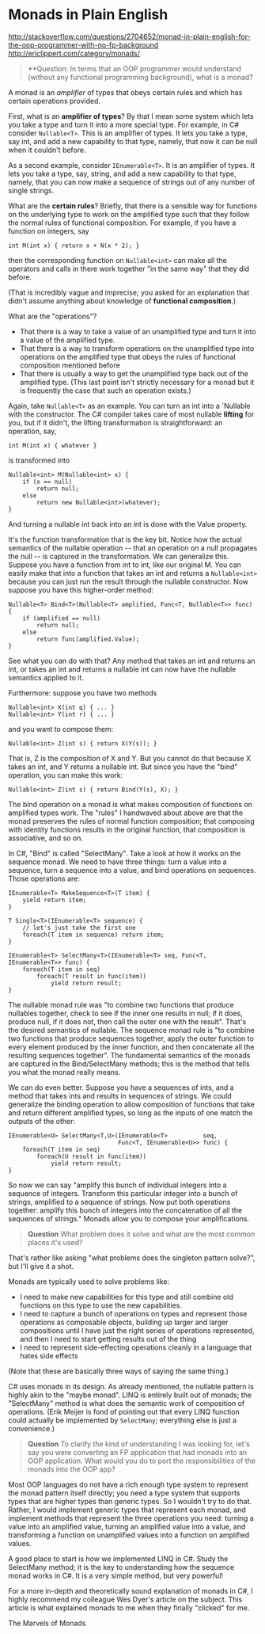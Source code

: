 # Monads in Plain English #

http://stackoverflow.com/questions/2704652/monad-in-plain-english-for-the-oop-programmer-with-no-fp-background  
http://ericlippert.com/category/monads/

> **Question: In terms that an OOP programmer would understand 
> (without any functional programming background), 
> what is a monad?

A monad is an *amplifier* of types that obeys certain rules and which has certain operations provided.

First, what is an **amplifier of types**? By that I mean some system which lets you take a 
type and turn it into a more special type. For example, in C# consider `Nullable<T>`. 
This is an amplifier of types. It lets you take a type, say int, and add a new capability 
to that type, namely, that now it can be null when it couldn't before.

As a second example, consider `IEnumerable<T>`. It is an amplifier of types. 
It lets you take a type, say, string, and add a new capability to that type, namely, 
that you can now make a sequence of strings out of any number of single strings.

What are the **certain rules**? Briefly, that there is a sensible way for functions on 
the underlying type to work on the amplified type such that they follow the normal rules 
of functional composition. For example, if you have a function on integers, say

```
int M(int x) { return x + N(x * 2); }
```

then the corresponding function on `Nullable<int>` can make all the operators and 
calls in there work together "in the same way" that they did before.

(That is incredibly vague and imprecise; you asked for an explanation that didn't 
assume anything about knowledge of **functional composition**.)

What are the "operations"?

* That there is a way to take a value of an unamplified type and turn it into a value of the amplified type.
* That there is a way to transform operations on the unamplified type into operations on the amplified type 
  that obeys the rules of functional composition mentioned before
* That there is usually a way to get the unamplified type back out of the amplified type. 
  (This last point isn't strictly necessary for a monad but it is frequently the case that such an operation exists.)

Again, take `Nullable<T>` as an example. You can turn an int into a `Nullable<int> with the constructor. 
The C# compiler takes care of most nullable **lifting** for you, but if it didn't, 
the lifting transformation is straightforward: an operation, say,

```
int M(int x) { whatever }
```

is transformed into

```
Nullable<int> M(Nullable<int> x) { 
    if (x == null) 
        return null; 
    else 
        return new Nullable<int>(whatever);
}
```

And turning a nullable int back into an int is done with the Value property.

It's the function transformation that is the key bit. 
Notice how the actual semantics of the nullable operation -- 
that an operation on a null propagates the null -- is captured in the transformation. 
We can generalize this. Suppose you have a function from int to int, like our original M. 
You can easily make that into a function that takes an int and returns a `Nullable<int>` 
because you can just run the result through the nullable constructor. 
Now suppose you have this higher-order method:

```
Nullable<T> Bind<T>(Nullable<T> amplified, Func<T, Nullable<T>> func) {
    if (amplified == null) 
        return null;
    else
        return func(amplified.Value);
}
```

See what you can do with that? 
Any method that takes an int and returns an int, or takes an int and 
returns a nullable int can now have the nullable semantics applied to it.

Furthermore: suppose you have two methods

```
Nullable<int> X(int q) { ... }
Nullable<int> Y(int r) { ... }
```

and you want to compose them:

```
Nullable<int> Z(int s) { return X(Y(s)); }
```

That is, Z is the composition of X and Y. 
But you cannot do that because X takes an int, and Y returns a nullable int. 
But since you have the "bind" operation, you can make this work:

```
Nullable<int> Z(int s) { return Bind(Y(s), X); }
```

The bind operation on a monad is what makes composition of functions on amplified types work. 
The "rules" I handwaved about above are that the monad preserves the rules of 
normal function composition; that composing with identity functions results in 
the original function, that composition is associative, and so on.

In C#, "Bind" is called "SelectMany". 
Take a look at how it works on the sequence monad. We need to have three things: 
turn a value into a sequence, 
turn a sequence into a value, and 
bind operations on sequences. 
Those operations are:

```
IEnumerable<T> MakeSequence<T>(T item) {
    yield return item;
}

T Single<T>(IEnumerable<T> sequence) {
    // let's just take the first one
    foreach(T item in sequence) return item; 
}

IEnumerable<T> SelectMany<T>(IEnumerable<T> seq, Func<T, IEnumerable<T>> func) {
    foreach(T item in seq)
        foreach(T result in func(item))
            yield return result;            
}
```

The nullable monad rule was "to combine two functions that produce nullables together, 
check to see if the inner one results in null; if it does, produce null, if it does not, 
then call the outer one with the result". That's the desired semantics of nullable. 
The sequence monad rule is "to combine two functions that produce sequences together, 
apply the outer function to every element produced by the inner function, and 
then concatenate all the resulting sequences together". 
The fundamental semantics of the monads are captured in the Bind/SelectMany methods; 
this is the method that tells you what the monad really means.

We can do even better. Suppose you have a sequences of ints, and a method that 
takes ints and results in sequences of strings. 
We could generalize the binding operation to allow composition of functions that 
take and return different amplified types, so long as the inputs of one match 
the outputs of the other:

```
IEnumerable<U> SelectMany<T,U>(IEnumerable<T>          seq, 
                               Func<T, IEnumerable<U>> func) {
    foreach(T item in seq)
        foreach(U result in func(item))
            yield return result;            
}
```

So now we can say "amplify this bunch of individual integers into a sequence of integers. 
Transform this particular integer into a bunch of strings, amplified to a sequence of strings. 
Now put both operations together: amplify this bunch of integers into the concatenation of 
all the sequences of strings." Monads allow you to compose your amplifications.

> **Question** What problem does it solve and what are the most common places it's used?

That's rather like asking "what problems does the singleton pattern solve?", 
but I'll give it a shot.

Monads are typically used to solve problems like:

* I need to make new capabilities for this type and still combine old functions on this type to use the new capabilities.
* I need to capture a bunch of operations on types and represent those operations as composable objects, building up larger and larger compositions until I have just the right series of operations represented, and then I need to start getting results out of the thing
* I need to represent side-effecting operations cleanly in a language that hates side effects

(Note that these are basically three ways of saying the same thing.)

C# uses monads in its design. As already mentioned, the nullable pattern is highly akin to the "maybe monad". 
LINQ is entirely built out of monads; 
the "SelectMany" method is what does the semantic work of composition of operations. 
(Erik Meijer is fond of pointing out that 
every LINQ function could actually be implemented by `SelectMany`; 
everything else is just a convenience.)

> **Question** To clarify the kind of understanding I was looking for, 
> let's say you were converting an FP application that had monads into an OOP application. 
> What would you do to port the responsibilities of the monads into the OOP app?

Most OOP languages do not have a rich enough type system to represent the monad pattern itself directly; you need a type system that supports types that are higher types than generic types. So I wouldn't try to do that. Rather, I would implement generic types that represent each monad, and implement methods that represent the three operations you need: turning a value into an amplified value, turning an amplified value into a value, and transforming a function on unamplified values into a function on amplified values.

A good place to start is how we implemented LINQ in C#. 
Study the SelectMany method; it is the key to understanding how the sequence monad works in C#. 
It is a very simple method, but very powerful!

For a more in-depth and theoretically sound explanation of monads in C#, 
I highly recommend my colleague Wes Dyer's article on the subject. 
This article is what explained monads to me when they finally "clicked" for me.

The Marvels of Monads
